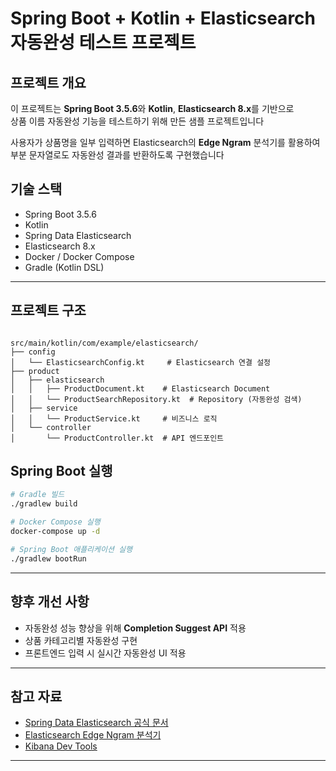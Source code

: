 
# Spring Boot + Kotlin + Elasticsearch 자동완성 테스트 프로젝트


## 프로젝트 개요
이 프로젝트는 **Spring Boot 3.5.6**와 **Kotlin**, **Elasticsearch 8.x**를 기반으로  
상품 이름 자동완성 기능을 테스트하기 위해 만든 샘플 프로젝트입니다

사용자가 상품명을 일부 입력하면 Elasticsearch의 **Edge Ngram** 분석기를 활용하여  
부분 문자열로도 자동완성 결과를 반환하도록 구현했습니다


## 기술 스택
- Spring Boot 3.5.6
- Kotlin
- Spring Data Elasticsearch
- Elasticsearch 8.x
- Docker / Docker Compose
- Gradle (Kotlin DSL)

---

## 프로젝트 구조

```text

src/main/kotlin/com/example/elasticsearch/
├── config
│   └── ElasticsearchConfig.kt     # Elasticsearch 연결 설정
├── product
│   ├── elasticsearch
│   │   ├── ProductDocument.kt    # Elasticsearch Document
│   │   └── ProductSearchRepository.kt  # Repository (자동완성 검색)
│   ├── service
│   │   └── ProductService.kt     # 비즈니스 로직
│   └── controller
│       └── ProductController.kt  # API 엔드포인트

````



## Spring Boot 실행

```bash
# Gradle 빌드
./gradlew build

# Docker Compose 실행
docker-compose up -d

# Spring Boot 애플리케이션 실행
./gradlew bootRun
```

---

## 향후 개선 사항

* 자동완성 성능 향상을 위해 **Completion Suggest API** 적용
* 상품 카테고리별 자동완성 구현
* 프론트엔드 입력 시 실시간 자동완성 UI 적용

---

## 참고 자료

* [Spring Data Elasticsearch 공식 문서](https://spring.io/projects/spring-data-elasticsearch)
* [Elasticsearch Edge Ngram 분석기](https://www.elastic.co/guide/en/elasticsearch/reference/current/analysis-edgengram-tokenizer.html)
* [Kibana Dev Tools](https://www.elastic.co/guide/en/kibana/current/dev-tools.html)

---



